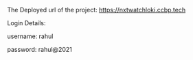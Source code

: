 The Deployed url of the project: https://nxtwatchloki.ccbp.tech

Login Details:

username: rahul

password: rahul@2021
